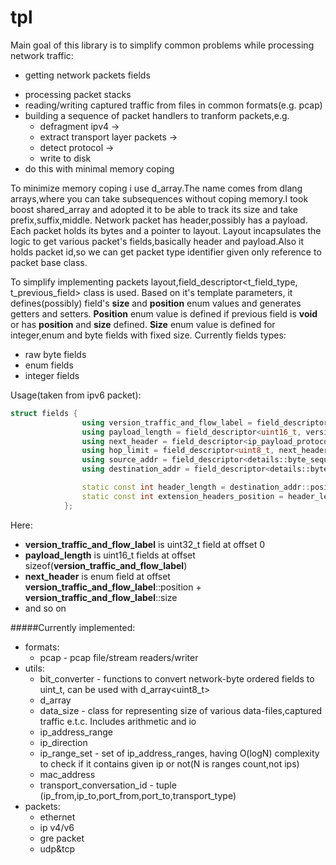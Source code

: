 # tpl

Main goal of this library is to simplify common problems while processing network traffic:
* getting network packets fields
- processing packet stacks
- reading/writing captured traffic from files in common formats(e.g. pcap)
- building a sequence of packet handlers to tranform packets,e.g. 
  * defragment ipv4 ->
  * extract transport layer packets ->
  * detect protocol ->
  * write to disk
- do this with minimal memory coping

To minimize memory coping i use d_array.The name comes from dlang arrays,where you can take subsequences without coping memory.I took boost shared_array and adopted it to be able to track its size and take prefix,suffix,middle. 
Network packet has header,possibly has a payload. Each packet holds its bytes and a pointer to layout. Layout incapsulates the logic to get various packet's fields,basically header and payload.Also it holds packet id,so we can get packet type identifier given only reference to packet base class.

To simplify implementing packets layout,field_descriptor<t_field_type, t_previous_field> class is used. Based on it's template parameters, it defines(possibly) field's __size__ and __position__ enum values and generates getters and setters. __Position__ enum value is defined if previous field is __void__ or has __position__ and __size__ defined. __Size__ enum value is defined for integer,enum and byte fields with fixed size.  Currently fields types:
* raw byte fields
* enum fields
* integer fields

Usage(taken from ipv6 packet):
```cpp
struct fields {
                using version_traffic_and_flow_label = field_descriptor<uint32_t>;
                using payload_length = field_descriptor<uint16_t, version_traffic_and_flow_label>;
                using next_header = field_descriptor<ip_payload_protocols , payload_length>;
                using hop_limit = field_descriptor<uint8_t, next_header>;
                using source_addr = field_descriptor<details::byte_sequence<16>, hop_limit>;
                using destination_addr = field_descriptor<details::byte_sequence<16>, source_addr>;

                static const int header_length = destination_addr::position + destination_addr::size;
                static const int extension_headers_position = header_length;
            };
```
Here:
* __version_traffic_and_flow_label__ is uint32_t field at offset 0
* __payload_length__ is uint16_t fields at offset sizeof(__version_traffic_and_flow_label__)
* __next_header__ is enum field at offset __version_traffic_and_flow_label__::position + __version_traffic_and_flow_label__::size 
* and so on

#####Currently implemented:
* formats:
  * pcap - pcap file/stream readers/writer
* utils:
  * bit_converter - functions to convert network-byte ordered fields to uint<N>_t, can be used with d_array<uint8_t>
  * d_array
  * data_size - class for representing size of various data-files,captured traffic e.t.c. Includes arithmetic and io
  * ip_address_range
  * ip_direction
  * ip_range_set - set of ip_address_ranges, having O(logN) complexity to check if it contains given ip or not(N is ranges count,not ips)
  * mac_address
  * transport_conversation_id - tuple (ip_from,ip_to,port_from,port_to,transport_type)
* packets:
  * ethernet
  * ip v4/v6
  * gre packet
  * udp&tcp
  
  
